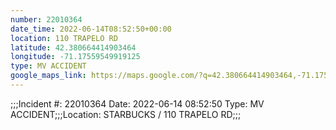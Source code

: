 ```yaml
---
number: 22010364
date_time: 2022-06-14T08:52:50+00:00
location: 110 TRAPELO RD
latitude: 42.380664414903464
longitude: -71.17559549919125
type: MV ACCIDENT
google_maps_link: https://maps.google.com/?q=42.380664414903464,-71.17559549919125
---
```


;;;Incident #: 22010364  Date: 2022-06-14 08:52:50   Type: MV ACCIDENT;;;Location: STARBUCKS / 110 TRAPELO RD;;;
